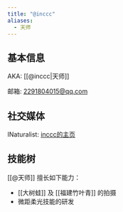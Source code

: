 ```yaml
---
title: "@inccc"
aliases:
  - 天师
---
```


## 基本信息

AKA: [[@inccc|天师]]

邮箱: 2291804015@qq.com

## 社交媒体

INaturalist: [inccc的主页](https://www.inaturalist.org/people/incccc)

## 技能树

[[@天师]] 擅长如下能力：

* [[大树蛙]] 及 [[福建竹叶青]] 的拍摄
* 微距柔光技能的研发
